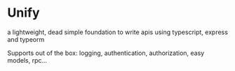 # Unify

a lightweight, dead simple foundation to write apis using typescript, express and typeorm

Supports out of the box: logging, authentication, authorization, easy models, rpc...
